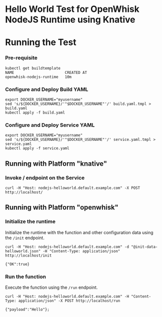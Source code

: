 <!--
#
# Licensed to the Apache Software Foundation (ASF) under one or more
# contributor license agreements.  See the NOTICE file distributed with
# this work for additional information regarding copyright ownership.
# The ASF licenses this file to You under the Apache License, Version 2.0
# (the "License"); you may not use this file except in compliance with
# the License.  You may obtain a copy of the License at
#
#     http://www.apache.org/licenses/LICENSE-2.0
#
# Unless required by applicable law or agreed to in writing, software
# distributed under the License is distributed on an "AS IS" BASIS,
# WITHOUT WARRANTIES OR CONDITIONS OF ANY KIND, either express or implied.
# See the License for the specific language governing permissions and
# limitations under the License.
#
-->

# Hello World Test for OpenWhisk NodeJS Runtime using Knative

# Running the Test

### Pre-requisite

```
kubectl get buildtemplate
NAME                       CREATED AT
openwhisk-nodejs-runtime   10m
```

### Configure and Deploy Build YAML 

```
export DOCKER_USERNAME="myusername"
sed 's/${DOCKER_USERNAME}/'"$DOCKER_USERNAME"'/' build.yaml.tmpl > build.yaml
kubectl apply -f build.yaml
```

### Configure and Deploy Service YAML

```
export DOCKER_USERNAME="myusername"
sed 's/${DOCKER_USERNAME}/'"$DOCKER_USERNAME"'/' service.yaml.tmpl > service.yaml
kubectl apply -f service.yaml
```

## Running with Platform "knative"

### Invoke / endpoint on the Service

```
curl -H "Host: nodejs-helloworld.default.example.com" -X POST http://localhost/
```

## Running with Platform "openwhisk"

### Initialize the runtime

Initialize the runtime with the function and other configuration data using the ```/init``` endpoint.

```
curl -H "Host: nodejs-helloworld.default.example.com" -d "@init-data-helloworld.json" -H "Content-Type: application/json" http://localhost/init

{"OK":true}
```

### Run the function

Execute the function using the ```/run``` endpoint.

```
curl -H "Host: nodejs-helloworld.default.example.com" -H "Content-Type: application/json" -X POST http://localhost/run

{"payload":"Hello"};
```
